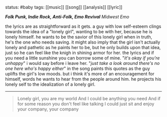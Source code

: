 status: #baby 
tags: [[music]] [[song]] [[analysis]] [[lyric]]

***Folk Punk, Indie Rock, Anti-Folk, Emo Revival***
*Midwest Emo*

the lyrics are as straightforward as it gets. a guy with low self-esteem clings towards the idea of a "lonely girl", wanting to be with her, because he is lonely himself. he wants to be the savior of this lonely girl when in truth, he's the one who needs saving. it might also imply that the girl isn't actually lonely and pathetic as he paints her to be, but he only builds upon that idea, just so he can feel like the knigh in shining armor for her. the lyrics and if you need a little sunshine you can borrow some of mine. "*it's okay if you're unhappy*" i would say before i leave her. "*just take a look around there's no one here who's happy either*" in the song paints this quotes as the guy uplifts the girl's low moods. but i think it's more of an encouragement for himself, words he wants to hear from the people around him. he projects his lonely self to the idealization of a lonely girl.

---

> Lonely girl, you are my world
> And I could be anything you need
> And if for some reason you don't feel like talking
> I could just sit and enjoy your company, your company
